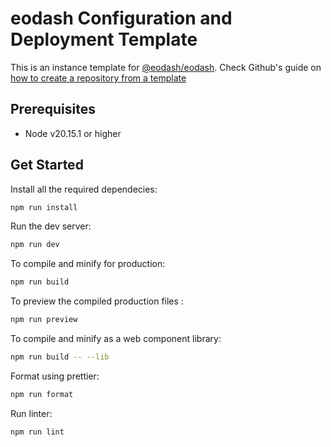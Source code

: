 # eodash Configuration and Deployment Template

This is an instance template for [@eodash/eodash](https://github.com/eodash/eodash). Check Github's guide on [how to create a repository from a template](https://docs.github.com/en/repositories/creating-and-managing-repositories/creating-a-repository-from-a-template)

## Prerequisites

- Node v20.15.1 or higher

## Get Started

Install all the required dependecies:

```bash
npm run install
```

Run the dev server:

```bash
npm run dev
```

To compile and minify for production:

```bash
npm run build
```

To preview the compiled production files :

```bash
npm run preview
```

To compile and minify as a web component library:

```bash
npm run build -- --lib
```

Format using prettier:

```bash
npm run format
```

Run linter:

```bash
npm run lint
```
